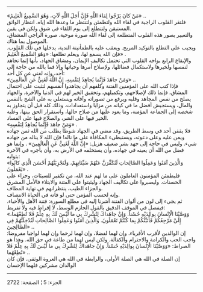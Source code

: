 ------------------------------------------------------------------------

«مَنْ كانَ يَرْجُوا لِقاءَ اللَّهِ فَإِنَّ أَجَلَ اللَّهِ لَآتٍ، وَهُوَ السَّمِيعُ الْعَلِيمُ» ..  
فلتقر القلوب الراجية في لقاء الله ولتطمئن ولتنتظر ما وعدها الله إياه،
انتظار الواثق المستيقن ولتتطلع إلى يوم اللقاء في شوق ولكن في يقين.  
والتعبير يصور هذه القلوب المتطلعة إلى لقاء الله صورة موحية. صورة الراجي
المشتاق، الموصول بما هناك.  
ويجيب على التطلع بالتوكيد المريح. ويعقب عليه بالطمأنينة الندية، يدخلها
في تلك القلوب. فإن الله يسمع لها، ويعلم تطلعها: «وَهُوَ السَّمِيعُ الْعَلِيمُ» .  
والإيقاع الرابع يواجه القلوب التي تحتمل تكاليف الإيمان، ومشاق الجهاد،
بأنها إنما تجاهد لنفسها ولخيرها ولاستكمال فضائلها، ولإصلاح أمرها وحياتها
وإلا فما بالله من حاجة إلى أحد، وإنه لغني عن كل أحد:  
«وَمَنْ جاهَدَ فَإِنَّما يُجاهِدُ لِنَفْسِهِ، إِنَّ اللَّهَ لَغَنِيٌّ عَنِ الْعالَمِينَ» ..  
فإذا كتب الله على المؤمنين الفتنة وكلفهم أن يجاهدوا أنفسهم لتثبت على
احتمال المشاق، فإنما ذلك لإصلاحهم، وتكميلهم، وتحقيق الخير لهم في الدنيا
والآخرة. والجهاد يصلح من نفس المجاهد وقلبه ويرفع من تصوراته وآفاته
ويستعلي به على الشح بالنفس والمال، ويستجيش أفضل ما في كيانه من مزايا
واستعدادات. وذلك كله قبل أن يتجاوز به شخصه إلى الجماعة المؤمنة، وما يعود
عليها من صلاح حالها، واستقرار الحق بينها، وغلبة الخير فيها على الشر،
والصلاح فيها على الفساد.  
«وَمَنْ جاهَدَ فَإِنَّما يُجاهِدُ لِنَفْسِهِ» .  
فلا يقفن أحد في وسط الطريق، وقد مضى في الجهاد شوطا يطلب من الله ثمن
جهاده ويمن عليه وعلى دعوته، ويستبطىء المكافأة على ما ناله! فإن الله لا
يناله من جهاده شيء. وليس في حاجة إلى جهد بشر ضعيف هزيل: «إِنَّ اللَّهَ لَغَنِيٌّ عَنِ
الْعالَمِينَ» . وإنما هو فضل من الله أن يعينه في جهاده، وأن يستخلفه في الأرض
به، وأن يأجره في الآخرة بثوابه:  
«وَالَّذِينَ آمَنُوا وَعَمِلُوا الصَّالِحاتِ لَنُكَفِّرَنَّ عَنْهُمْ سَيِّئاتِهِمْ، وَلَنَجْزِيَنَّهُمْ أَحْسَنَ الَّذِي
كانُوا يَعْمَلُونَ» .  
فليطمئن المؤمنون العاملون على ما لهم عند الله، من تكفير للسيئات، وجزاء
على الحسنات. وليصبروا على تكاليف الجهاد وليثبتوا على الفتنة والابتلاء
فالأمل المشرق والجزاء الطيب، ينتظرانهم في نهاية المطاف.  
وإنه لحسب المؤمن حتى لو فاته في الحياة الانتصاف.  
ثم يجيء إلى لون من ألوان الفتنة أشرنا إليه في مطلع السورة: فتنة الأهل
والأحباء. فيفصل في الموقف الدقيق بالقول الحازم الوسط، لا إفراط فيه ولا
تفريط:  
«وَوَصَّيْنَا الْإِنْسانَ بِوالِدَيْهِ حُسْناً. وَإِنْ جاهَداكَ لِتُشْرِكَ بِي ما لَيْسَ لَكَ بِهِ عِلْمٌ فَلا
تُطِعْهُما، إِلَيَّ مَرْجِعُكُمْ فَأُنَبِّئُكُمْ بِما كُنْتُمْ تَعْمَلُونَ. وَالَّذِينَ آمَنُوا وَعَمِلُوا الصَّالِحاتِ
لَنُدْخِلَنَّهُمْ فِي الصَّالِحِينَ» ..  
إن الوالدين لأقرب الأقرباء. وإن لهما لفضلا، وإن لهما لرحما وإن لهما
لواجبا مفروضا: واجب الحب والكرامة والاحترام والكفالة. ولكن ليس لهما من
طاعة في حق الله. وهذا هو الصراط: «وَوَصَّيْنَا الْإِنْسانَ بِوالِدَيْهِ حُسْناً. وَإِنْ
جاهَداكَ لِتُشْرِكَ بِي ما لَيْسَ لَكَ بِهِ عِلْمٌ فَلا تُطِعْهُما» ..  
إن الصلة في الله هي الصلة الأولى، والرابطة في الله هي العروة الوثقى. فإن
كان الوالدان مشركين فلهما الإحسان

------------------------------------------------------------------------

الجزء: 5 ¦ الصفحة: 2722
